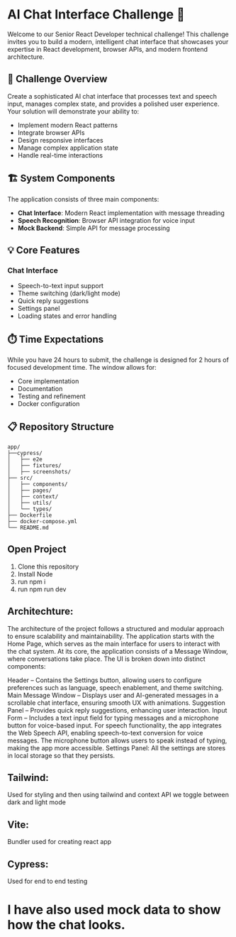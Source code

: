 # AI Chat Interface Challenge 🚀

Welcome to our Senior React Developer technical challenge! This challenge invites you to build a modern, intelligent chat interface that showcases your expertise in React development, browser APIs, and modern frontend architecture.

## 🎯 Challenge Overview

Create a sophisticated AI chat interface that processes text and speech input, manages complex state, and provides a polished user experience. Your solution will demonstrate your ability to:

-   Implement modern React patterns
-   Integrate browser APIs
-   Design responsive interfaces
-   Manage complex application state
-   Handle real-time interactions

## 🏗️ System Components

The application consists of three main components:

-   **Chat Interface**: Modern React implementation with message threading
-   **Speech Recognition**: Browser API integration for voice input
-   **Mock Backend**: Simple API for message processing

## 💡 Core Features

### Chat Interface
-   Speech-to-text input support
-   Theme switching (dark/light mode)
-   Quick reply suggestions
-   Settings panel
-   Loading states and error handling

## ⏱️ Time Expectations

While you have 24 hours to submit, the challenge is designed for 2 hours of focused development time. The window allows for:

-   Core implementation
-   Documentation
-   Testing and refinement
-   Docker configuration

## 📋 Repository Structure

```
app/
├──cypress/
│   ├── e2e
│   ├── fixtures/
│   ├── screenshots/
├── src/
│   ├── components/
│   ├── pages/
│   ├── context/
│   ├── utils/
│   └── types/
├── Dockerfile
├── docker-compose.yml
└── README.md
```

## Open Project

1. Clone this repository
2. Install Node
3. run npm i 
4. run npm run dev

## Architechture:
The architecture of the project follows a structured and modular approach to ensure scalability and maintainability. The application starts with the Home Page, which serves as the main interface for users to interact with the chat system. At its core, the application consists of a Message Window, where conversations take place. The UI is broken down into distinct components:

Header – Contains the Settings button, allowing users to configure preferences such as language, speech enablement, and theme switching.
Main Message Window – Displays user and AI-generated messages in a scrollable chat interface, ensuring smooth UX with animations.
Suggestion Panel – Provides quick reply suggestions, enhancing user interaction.
Input Form – Includes a text input field for typing messages and a microphone button for voice-based input.
For speech functionality, the app integrates the Web Speech API, enabling speech-to-text conversion for voice messages. The microphone button allows users to speak instead of typing, making the app more accessible.
Settings Panel: All the settings are stores in local storage so that they persists.

## Tailwind: 
Used for styling and then using tailwind and context API we toggle between dark and light mode

## Vite:
Bundler used for creating react app

## Cypress:
Used for end to end testing 


# I have also used mock data to show how the chat looks.









